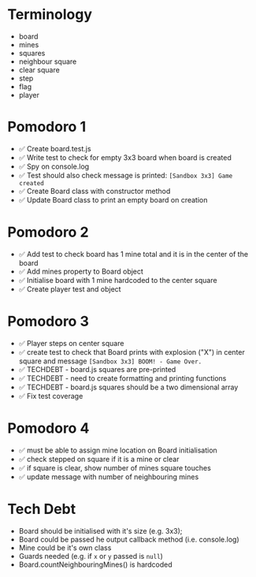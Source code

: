 # Terminology

- board
- mines
- squares
- neighbour square
- clear square
- step
- flag
- player

# Pomodoro 1

- ✅ Create board.test.js
- ✅ Write test to check for empty 3x3 board when board is created
- ✅ Spy on console.log
- ✅ Test should also check message is printed: `[Sandbox 3x3] Game created`
- ✅ Create Board class with constructor method
- ✅ Update Board class to print an empty board on creation

# Pomodoro 2

- ✅ Add test to check board has 1 mine total and it is in the center of the board
- ✅ Add mines property to Board object
- ✅ Initialise board with 1 mine hardcoded to the center square
- ✅ Create player test and object


# Pomodoro 3

- ✅ Player steps on center square
- ✅ create test to check that Board prints with explosion ("X") in center square and message `[Sandbox 3x3] BOOM! - Game Over.`
- ✅ TECHDEBT - board.js squares are pre-printed
- ✅ TECHDEBT - need to create formatting and printing functions
- ✅ TECHDEBT - board.js squares should be a two dimensional array
- ✅ Fix test coverage

# Pomodoro 4
- ✅ must be able to assign mine location on Board initialisation
- ✅ check stepped on square if it is a mine or clear
- ✅ if square is clear, show number of mines square touches
- ✅ update message with number of neighbouring mines

# Tech Debt
- Board should be initialised with it's size (e.g. 3x3);
- Board could be passed he output callback method (i.e. console.log)
- Mine could be it's own class
- Guards needed (e.g. if `x` or `y` passed is `null`)
- Board.countNeighbouringMines() is hardcoded
